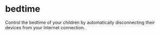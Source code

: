 bedtime
=======

Control the bedtime of your children by automatically disconnecting their devices from your Internet connection.
